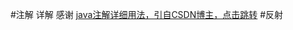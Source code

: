 #注解
详解 感谢 [java注解详细用法，引自CSDN博主，点击跳转](https://blog.csdn.net/qq1404510094/article/details/80577555)
#反射